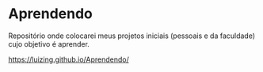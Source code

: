 # Aprendendo
Repositório onde colocarei meus projetos iniciais (pessoais e da faculdade) cujo objetivo é aprender.

https://luizing.github.io/Aprendendo/
